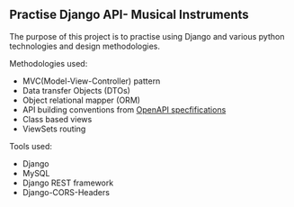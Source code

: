 ## Practise Django API- Musical Instruments

The purpose of this project is to practise using Django and various python technologies and design methodologies.

Methodologies used:
  - MVC(Model-View-Controller) pattern
  - Data transfer Objects (DTOs)
  - Object relational mapper (ORM)
  - API building conventions from  [OpenAPI specfifications](https://swagger.io/specification/)
  - Class based views
  - ViewSets routing


Tools used:
  - Django
  - MySQL
  - Django REST framework
  - Django-CORS-Headers
